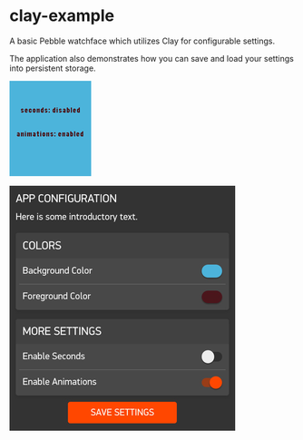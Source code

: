 # clay-example

A basic Pebble watchface which utilizes Clay for configurable settings.

The application also demonstrates how you can save and load your settings into
persistent storage.

![screenshot](screenshots/pebble-screenshot.png)

![screenshot](screenshots/clay-screenshot.png)
